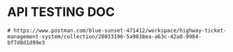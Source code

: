 # API TESTING DOC

    # https://www.postman.com/blue-sunset-471412/workspace/highway-ticket-management-system/collection/28033196-5a9838ea-a63c-42a8-9984-bf7d8d1d99e3
